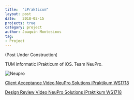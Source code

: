 ```yaml
---
title:  "iPrakticum"
layout: post
date:   2018-02-15
projects: true
category: project
author: Joaquin Montesinos
tag:
- Project
---
```


(Post Under Construction)

TUM informatic iPrakticum of iOS. Team NeuPro.

 

![Neupro]({{site.baseurl}}/assets/images/posts/neupro.png)



 
[Client Acceptance Video NeuPro Solutions iPraktikum WS1718](https://www.youtube.com/watch?v=NbhCct5bfgQ) 

[Design Review Video NeuPro Solutions iPraktikum WS1718](https://www.youtube.com/watch?v=vsq6yD-_rzw)  



